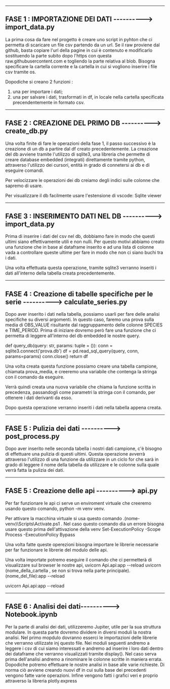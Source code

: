 ------------------------------------------------------------------------------------------------------
FASE 1 : IMPORTAZIONE DEI DATI  ----------> import_data.py
------------------------------------------------------------------------------------------------------

La prima cosa da fare nel progetto è creare uno script in pyhton che ci permetta di scaricare un file csv partendo da un url.
Se il raw proviene dal github, basta copiare l'url della pagine in cui è contenuto e modificarlo sostituendo la parte 
subito dopo l'https con questa raw.githubusercontent.com e togliendo la parte relativa al blob.
Bisogna specificare la cartella corrente e la cartella in cui si vogliono inserire i file csv tramite os.

Dopodiche si creano 2 funzioni :
1) una per importare i dati;
2) una per salvare i dati, trasformati in df, in locale nella cartella specificata precendentemente in formato csv.

------------------------------------------------------------------------------------------------------
FASE 2 : CREAZIONE DEL PRIMO DB  ----------> create_db.py
------------------------------------------------------------------------------------------------------

Una volta finite di fare le operazioni della fase 1, il passo successivo è la creazione di un db a partire dal df creato precedentemente.
La creazione del db avviene tramite l'utilizzo di sqlite3, una libreria che permette di creare database embedded (integrati) direttamente tramite python,
attraverso l'utilizzo dei cursori, entità in grado di connetersi ai db e di eseguire comandi.

Per velocizzare le operazioni dei db creiamo degli indici sulle colonne che sapremo di usare.

Per visualizzare il db facilmente usare l'estensione di vscode: Sqlite viewer

------------------------------------------------------------------------------------------------------
FASE 3 : INSERIMENTO DATI NEL DB  ----------> import_data.py
------------------------------------------------------------------------------------------------------

Prima di inserire i dati del csv nel db, dobbiamo fare in modo che questi ultimi siano effettivamente utili e non nulli.
Per questo motivi abbiamo creato una funzione che in base al dataframe inserito e ad una lista di colonne vada a controllare queste ultime 
per fare in modo che non ci siano buchi tra i dati.

Una volta effettuata questa operazione, tramite sqlite3 verranno inseriti i dati all'interno della tabella creata precedentemente.

------------------------------------------------------------------------------------------------------
FASE 4 : Creazione di tabelle specifiche per le serie  ----------> calculate_series.py
------------------------------------------------------------------------------------------------------

Dopo aver inserito i dati nella tabella, possiamo usarli per fare delle analisi specifiche su diversi argomenti.
In questo caso, faremo una prova sulla media di OBS_VALUE risultante dal raggruppamento delle colonne SPECIES e TIME_PERIOD.
Prima di iniziare dovremo però fare una funzione che ci permetta di leggere all'interno del db embedded le nostre query.

def query_db(query: str, params: tuple = ()):
    conn = sqlite3.connect('prova.db')
    df = pd.read_sql_query(query, conn, params=params)
    conn.close()
    return df

Una volta creata questa funzione possiamo creare una tabella campione, chiamata prova_media, e creeremo una variabile che contenga la stringa con il comando da eseguire.

Verrà quindi creata una nuova variabile che chiama la funzione scritta in precedenza, passandogli come parametri la stringa con il comando, per ottenere i dati derivanti da esso.

Dopo questa operazione verranno inseriti i dati nella tabella appena creata.

------------------------------------------------------------------------------------------------------
FASE 5 : Pulizia dei dati   ----------> post_process.py
------------------------------------------------------------------------------------------------------

Dopo aver inserito nelle seconda tabella i nostri dati campione, c'è bisogno di effettuare una pulizia di questi ultimi.
Questa operazione avverrà attraverso l'utilizzo di una funzione da utilizzare in un ciclo for che sarà in grado di leggere il nome della tabella da utilizzare e le colonne sulla quale verrà fatta la pulizia dei dati.

------------------------------------------------------------------------------------------------------
FASE 5 : Creazione delle api  ----------> api.py
------------------------------------------------------------------------------------------------------

Per far funzionare le api ci serve un enviroment virtuale che creeremo usando questo comando, python -m venv venv.

Per attivare la macchina virtuale si usa questo comando .\(nome-venv)\Scripts\Activate.ps1   . 
Nel caso questo comando dia un errore bisogna usare questo prima dell'attivazione della venv Set-ExecutionPolicy -Scope Process -ExecutionPolicy Bypass

Una volta fatte queste operezioni bisogna importare le librerie necessarie per far funzionare le librerie del modulo delle api.

Una volta importate potremo eseguire il comando che ci permetterà di visualizzare sul browser le nostre api, uvicorn Api.api:app --reload
uvicorn (nome_della_cartella , se non si trova nella parte principale).(nome_del_file):app --reload

uvicorn Api.api:app --reload

------------------------------------------------------------------------------------------------------
FASE 6 : Analisi dei dati----------> Notebook.ipynb
------------------------------------------------------------------------------------------------------

Per la parte di analisi dei dati, utilizzeremo Jupiter, utile per la sua struttura modulare.
In questa parte dovremo dividere in diversi moduli la nostra analisi.
Nel primo mopdulo dovranno esserci le importazioni delle librerie che verranno utilizzate inj questo file.
Nei moduli seguenti andremo a leggere i csv di cui siamo interessati e andremo ad inserire i loro dati dentro dei dataframe che verranno visualizzati tramite display().
Nel caso serva prima dell'analisi andremo a rinominare le colonne scritte in maniera errata.
Dopodiche potremo effettuare le nostre analisi in base alle varie richieste. 
Di norma ciò avviene creando nuovi df in cui sulla base dei precedenti vengono fatte varie operazioni.
Infine vengono fatti i grafici veri e proprio attraverso la libreria plotly.express
